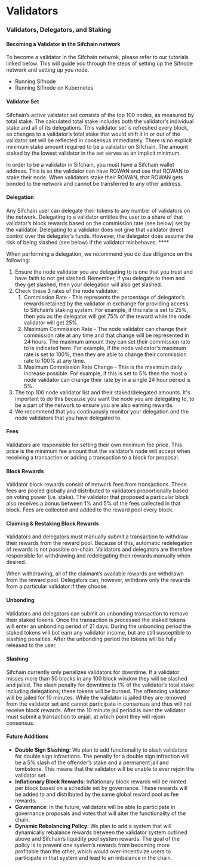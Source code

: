 # Validators

### **Validators, Delegators, and Staking**

#### **Becoming a Validator in the Sifchain network**

To become a validator in the Sifchain netwrok, please refer to our tutorials linked below. This will guide you through the steps of setting up the Sifnode network and setting up you node.

* Running Sifnode 
* Running Sifnode on Kubernetes

#### **Validator Set**

Sifchain’s active validator set consists of the top 100 nodes, as measured by total stake. The calculated total stake includes both the validator’s individual stake and all of its delegations. This validator set is refreshed every block, so changes to a validator’s total stake that would shift it in or out of the validator set will be reflected in consensus immediately. There is no explicit minimum stake amount required to be a validator on Sifchain. The amount staked by the lowest validator in the set serves as an implicit minimum.

In order to be a validator in Sifchain, you must have a Sifchain wallet address. This is so the validator can have ROWAN and use that ROWAN to stake their node. When validators stake their ROWAN, that ROWAN gets bonded to the network and cannot be transferred to any other address.

#### **Delegation**

Any Sifchain user can delegate their tokens to any number of validators on the network. Delegating to a validator entitles the user to a share of that validator’s block rewards based on the commission rate \(see below\) set by the validator. Delegating to a validator does not give that validator direct control over the delegator’s funds. However, the delegator does assume the risk of being slashed \(see below\) if the validator misbehaves. ****

When performing a delegation, we recommend you do due diligence on the following:

1. Ensure the node validator you are delegating to is one that you trust and have faith to not get slashed. Remember, if you delegate to them and they get slashed, then your delegation will also get slashed.
2. Check these 3 rates of the node validator: 
   1. Commission Rate - This represents the percentage of delegator’s rewards retained by the validator in exchange for providing access to Sifchain’s staking system. For example, if this rate is set to 25%, then you as the delegator will get 75% of the reward while the node validator will get 25%.
   2. Maximum Commission Rate - The node validator can change their commission rate at any time and that change will be represented in 24 hours. The maximum amount they can set their commission rate to is indicated here. For example, if the node validator's maximum rate is set to 100%, then they are able to change their commission rate to 100% at any time.
   3. Maximum Commission Rate Change - This is the maximum daily increase possible. For example, if this is set to 5% then the most a node validator can change their rate by in a single 24 hour period is 5%.
3. The top 100 node validator list and their staked/delegated amounts. It's important to do this because you want the node you are delegating to, to be a part of the network to ensure you are also earning rewards.
4. We recommend that you continuously monitor your delegation and the node validators that you have delegated to.

#### **Fees**

Validators are responsible for setting their own minimum fee price. This price is the minimum fee amount that the validator’s node will accept when receiving a transaction or adding a transaction to a block for proposal.

#### Block Rewards

Validator block rewards consist of network fees from transactions. These fees are pooled globally and distributed to validators proportionally based on voting power \(i.e. stake\). The validator that proposed a particular block also receives a bonus between 1% and 5% of the fees collected in that block. Fees are collected and added to the reward pool every block.

#### Claiming & Restaking Block Rewards

Validators and delegators must manually submit a transaction to withdraw their rewards from the reward pool. Because of this, automatic redelegation of rewards is not possible on-chain. Validators and delegators are therefore responsible for withdrawing and redelegating their rewards manually when desired.  
  
When withdrawing, all of the claimant’s available rewards are withdrawn from the reward pool. Delegators can, however, withdraw only the rewards from a particular validator if they choose.

#### **Unbonding**

Validators and delegators can submit an unbonding transaction to remove their staked tokens. Once the transaction is processed the staked tokens will enter an unbonding period of 21 days. During the unbonding period the staked tokens will bot earn any validator income, but are still susceptible to slashing penalties. After the unbonding period the tokens will be fully released to the user.

#### Slashing

Sifchain currently only penalizes validators for downtime. If a validator misses more than 50 blocks in any 100 block window they will be slashed and jailed. The slash penalty for downtime is 1% of the validator’s total stake including delegations; these tokens will be burned. The offending validator will be jailed for 10 minutes. While the validator is jailed they are removed from the validator set and cannot participate in consensus and thus will not receive block rewards. After the 10 minute jail period is over the validator must submit a transaction to unjail, at which point they will rejoin consensus.

#### Future Additions

* **Double Sign Slashing:** We plan to add functionality to slash validators for double sign infractions. The penalty for a double sign infraction will be a 5% slash of the offender’s stake and a permanent jail and tombstone. This means that the validator will be unable to ever rejoin the validator set.
* **Inflationary Block Rewards:** Inflationary block rewards will be minted per block based on a schedule set by governance. These rewards will be added to and distributed by the same global reward pool as fee rewards.
* **Governance**: In the future, validators will be able to participate in governance proposals and votes that will alter the functionality of the chain.
* **Dynamic Rebalancing Policy:** We plan to add a system that will dynamically rebalance rewards between the validator system outlined above and Sifchain’s liquidity pool system rewards. The goal of the policy is to prevent one system’s rewards from becoming more profitable than the other, which would over-incentivize users to participate in that system and lead to an imbalance in the chain.

